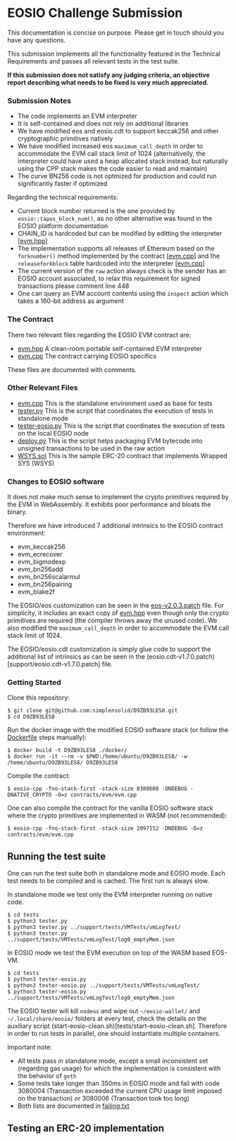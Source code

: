 # EOSIO Challenge Submission

This documentation is concise on purpose. Please get in touch should you have any questions.

This submission implements all the functionality featured in the Technical Requirements and passes all relevant tests in the test suite.

**If this submission does not satisfy any judging criteria, an objective report describing what needs to be fixed is very much appreciated.**

### Submission Notes

- The code implements an EVM interpreter
- It is self-contained and does not rely on additional libraries
- We have modified eos and eosio.cdt to support keccak256 and other cryptographic primitives natively
- We have modified increased eos `maximum_call_depth` in order to accommodate the EVM call stack limit of 1024
  (alternativelly, the interpreter could have used a heap allocated stack instead, but naturally using the CPP stack makes the code easier to read and maintain)
- The curve BN256 code is not optmized for production and could run significantly faster if optimized

Regarding the technical requirements:

- Current block number returned is the one provided by `eosio::tapos_block_num()`, as no other alternative was found in the EOSIO platform documentation
- CHAIN_ID is hardcoded but can be modified by editting the interpreter [[evm.hpp](https://github.com/simplensolid/D9ZB93LES8/blob/5070afc9f55a86a544ad0f295410d130d0742bde/src/evm.hpp#L2720)]
- The implementation supports all releases of Ethereum based on the `forknumber()` method implemented by the contract [[evm.cpp](https://github.com/simplensolid/D9ZB93LES8/blob/5070afc9f55a86a544ad0f295410d130d0742bde/contracts/evm/evm.cpp#L301)] and the `releaseforkblock` table hardcoded into the interpreter [[evm.cpp](https://github.com/simplensolid/D9ZB93LES8/blob/5070afc9f55a86a544ad0f295410d130d0742bde/src/evm.hpp#L2737)]
- The current version of the `raw` action always check is the sender has an EOSIO account associated, to relax this requirement for signed transactions please comment line 448
- One can query an EVM account contents using the `inspect` action which takes a 160-bit address as argument

### The Contract

There two relevant files regarding the EOSIO EVM contract are:

- [evm.hpp](src/evm.hpp) A clean-room portable self-contained EVM interpreter
- [evm.cpp](contracts/evm/evm.cpp) The contract carrying EOSIO specifics

These files are documented with comments.

### Other Relevant Files

- [evm.cpp](src/evm.cpp) This is the standalone environment used as base for tests
- [tester.py](tests/tester.py) This is the script that coordinates the execution of tests in standalone mode
- [tester-eosio.py](tests/tester-eosio.py) This is the script that coordinates the execution of tests on the local EOSIO node
- [deploy.py](tests/sol/deploy.py) This is the script helps packaging EVM bytecode into unsigned transactions to be used in the raw action
- [WSYS.sol](tests/sol/WSYS.sol) This is the sample ERC-20 contract that implements Wrapped SYS (WSYS)

### Changes to EOSIO software

It does not make much sense to implement the crypto primitives required by the EVM in WebAssembly. It exhibits poor performance and bloats the binary.

Therefore we have introduced 7 additional intrinsics to the EOSIO contract environment:

- evm_keccak256
- evm_ecrecover
- evm_bigmodexp
- evm_bn256add
- evm_bn256scalarmul
- evm_bn256pairing
- evm_blake2f

The EOSIO/eos customization can be seen in the [eos-v2.0.3.patch](support/eos-v2.0.3.patch) file.
For simplicity, it includes an exact copy of [evm.hpp](src/evm.hpp) even though only the crypto primitives are required (the compiler throws away the unused code).
We also modified the `maximum_call_depth` in order to accommodate the EVM call stack limit of 1024.

The EOSIO/eosio.cdt customization is simply glue code to support the additional list of intrinsics as can be seen in the (eosio.cdt-v1.7.0.patch)[support/eosio.cdt-v1.7.0.patch] file.

### Getting Started

Clone this repository:

    $ git clone git@github.com:simplensolid/D9ZB93LES8.git
    $ cd D9ZB93LES8

Run the docker image with the modified EOSIO software stack (or follow the [Dockerfile](docker/Dockerfile) steps manually):

    $ docker build -t D9ZB93LES8 ./docker/
    $ docker run -it --rm -v $PWD:/home/ubuntu/D9ZB93LES8/ -w /home/ubuntu/D9ZB93LES8/ D9ZB93LES8

Compile the contract:

    $ eosio-cpp -fno-stack-first -stack-size 8388608 -DNDEBUG -DNATIVE_CRYPTO -O=z contracts/evm/evm.cpp

One can also compile the contract for the vanilla EOSIO software stack where the crypto primitives are implemented in WASM (not recommended):

    $ eosio-cpp -fno-stack-first -stack-size 2097152 -DNDEBUG -O=z contracts/evm/evm.cpp

## Running the test suite

One can run the test suite both in standalone mode and EOSIO mode. Each test needs to be compiled and is cached. The first run is always slow.

In standalone mode we test only the EVM interpreter running on native code.

    $ cd tests
    $ python3 tester.py
    $ python3 tester.py ../support/tests/VMTests/vmLogTest/
    $ python3 tester.py ../support/tests/VMTests/vmLogTest/log0_emptyMem.json

In EOSIO mode we test the EVM execution on top of the WASM based EOS-VM.

    $ cd tests
    $ python3 tester-eosio.py
    $ python3 tester-eosio.py ../support/tests/VMTests/vmLogTest/
    $ python3 tester-eosio.py ../support/tests/VMTests/vmLogTest/log0_emptyMem.json

The EOSIO tester will kill `nodeos` and wipe out `~/eosio-wallet/` and `~/.local/share/eosio/` folders at every test, check the details on the auxiliary script (start-eosio-clean.sh)[tests/start-eosio-clean.sh]. Therefore in order to run tests in parallel, one should instantiate multiple containers.

Important note:

- All tests pass in standalone mode, except a small inconsistent set (regarding gas usage) for which the implementation is consistent with the behavior of `geth`
- Some tests take longer than 350ms in EOSIO mode and fail with code 3080004 (Transaction exceeded the current CPU usage limit imposed on the transaction) or 3080006 (Transaction took too long)
- Both lists are documented in [failing.txt](tests/failing.txt)

## Testing an ERC-20 implementation


